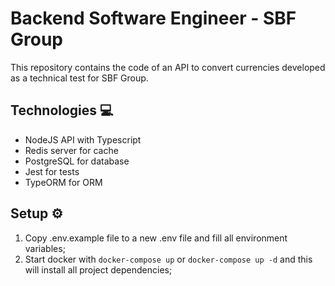 # Backend Software Engineer - SBF Group

This repository contains the code of an API to convert currencies developed as a technical test for SBF Group.

## Technologies :computer:

- NodeJS API with Typescript
- Redis server for cache
- PostgreSQL for database
- Jest for tests
- TypeORM for ORM

## Setup :gear:

1. Copy .env.example file to a new .env file and fill all environment variables;
2. Start docker with `docker-compose up` or `docker-compose up -d` and this will install all project dependencies;